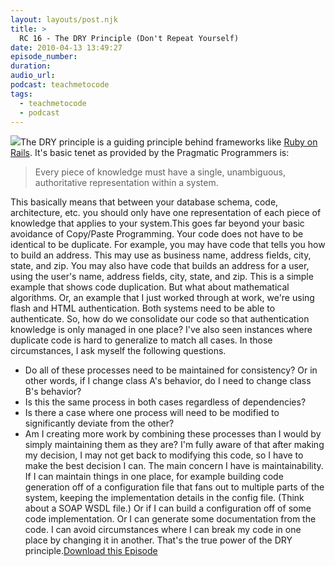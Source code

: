 ```yaml
---
layout: layouts/post.njk
title: >
  RC 16 - The DRY Principle (Don't Repeat Yourself)
date: 2010-04-13 13:49:27
episode_number:
duration:
audio_url:
podcast: teachmetocode
tags:
  - teachmetocode
  - podcast
---
```


[![](https://localhost/~charleswood/wordpress/wp-content/uploads/2010/01/BuildingSkills-itunes.jpg)](https://localhost/~charleswood/wordpress/wp-content/uploads/2010/01/BuildingSkills-itunes.jpg)The DRY principle is a guiding principle behind frameworks like [Ruby on Rails](https://rubyonrails.org). It's basic tenet as provided by the Pragmatic Programmers is:

> Every piece of knowledge must have a single, unambiguous, authoritative representation within a system.

This basically means that between your database schema, code, architecture, etc. you should only have one representation of each piece of knowledge that applies to your system.<!--more-->This goes far beyond your basic avoidance of Copy/Paste Programming. Your code does not have to be identical to be duplicate. For example, you may have code that tells you how to build an address. This may use as business name, address fields, city, state, and zip. You may also have code that builds an address for a user, using the user's name, address fields, city, state, and zip. This is a simple example that shows code duplication. But what about mathematical algorithms. Or, an example that I just worked through at work, we're using flash and HTML authentication. Both systems need to be able to authenticate. So, how do we consolidate our code so that authentication knowledge is only managed in one place? I've also seen instances where duplicate code is hard to generalize to match all cases. In those circumstances, I ask myself the following questions.

- Do all of these processes need to be maintained for consistency? Or in other words, if I change class A's behavior, do I need to change class B's behavior?
- Is this the same process in both cases regardless of dependencies?
- Is there a case where one process will need to be modified to significantly deviate from the other?
- Am I creating more work by combining these processes than I would by simply maintaining them as they are?
  I'm fully aware of that after making my decision, I may not get back to modifying this code, so I have to make the best decision I can. The main concern I have is maintainability. If I can maintain things in one place, for example building code generation off of a configuration file that fans out to multiple parts of the system, keeping the implementation details in the config file. (Think about a SOAP WSDL file.) Or if I can build a configuration off of some code implementation. Or I can generate some documentation from the code. I can avoid circumstances where I can break my code in one place by changing it in another. That's the true power of the DRY principle.[Download this Episode](https://media.libsyn.com/media/charlesmaxwood/rc_16_the_dry_principle.mp3)
